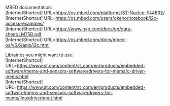 MBED documentation:  
[InternetShortcut]
URL=https://os.mbed.com/platforms/ST-Nucleo-F446RE/  
[InternetShortcut]
URL=https://os.mbed.com/users/okano/notebook/i2c-access-examples/  
[InternetShortcut]
URL=https://www.nxp.com/docs/en/data-sheet/LM75B.pdf  
[InternetShortcut]
URL=https://os.mbed.com/docs/mbed-os/v6.6/apis/i2c.html  




Librairies you might want to use:  
[InternetShortcut]
URL=https://www.st.com/content/st_com/en/products/embedded-software/mems-and-sensors-software/drivers-for-mems/c-driver-mems.html  
[InternetShortcut]
URL=https://www.st.com/content/st_com/en/products/embedded-software/mems-and-sensors-software/drivers-for-mems/linuxdriverinput.html  
